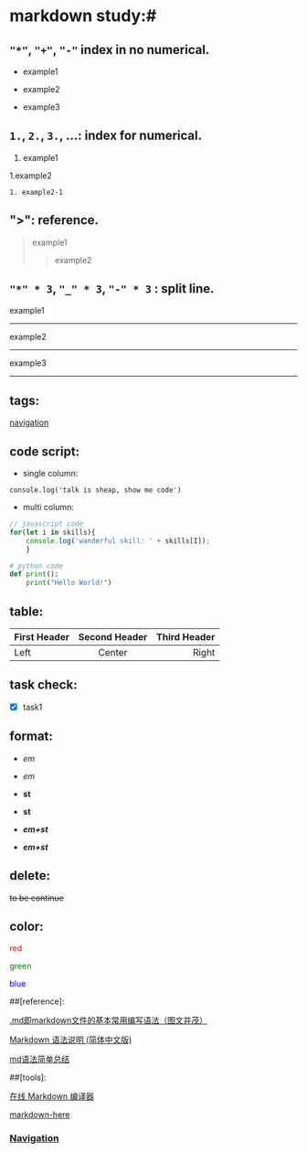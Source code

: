 # markdown study:#

## `"*"`, `"+"`, `"-"` index in no numerical.

* example1

+ example2

- example3

## `1.`, `2.`, `3.`, ...: index for numerical.

1. example1

1.example2

    1. example2-1

## ">": reference.

> example1
>> example2

## `"*" * 3`, `"_" * 3`, `"-" * 3` : split line.

example1

***

example2

---

example3

___


## tags:

<a href="#click-to-bottom">navigation</a>

## code script:


* single column:

`console.log('talk is sheap, show me code') `

* multi column:

``` javascript
// javascript code
for(let i in skills){
    console.log('wanderful skill: ' + skills[I]);
    }
```

```python
# python code
def print():
    print("Hello World!")
```

## table:

First Header | Second Header | Third Header
:----------- | :-----------: | -----------:
Left         | Center        | Right

## task check:

- [x] task1

## format:

+ *em*

+ _em_

+ **st**

+ __st__

+ ***em+st***

+ ___em+st___

## delete:

~~to be continue~~

## color:

 <label style="color:red">red</label>

 <label style="color:green">green</label>

 <label style="color:blue">blue</label>


##[reference]:

[.md即markdown文件的基本常用编写语法（图文并茂）](https://www.cnblogs.com/liugang-vip/p/6337580.html)

[Markdown 语法说明 (简体中文版)](https://www.appinn.com/markdown/#overview)

[md语法简单总结](https://www.jianshu.com/p/96ecaa2cc989)

##[tools]:

[在线 Markdown 编译器](http://tool.oschina.net/markdown)

[markdown-here](https://markdown-here.com)

### <a id="click-to-bottom" href="#navigation">Navigation</a>
